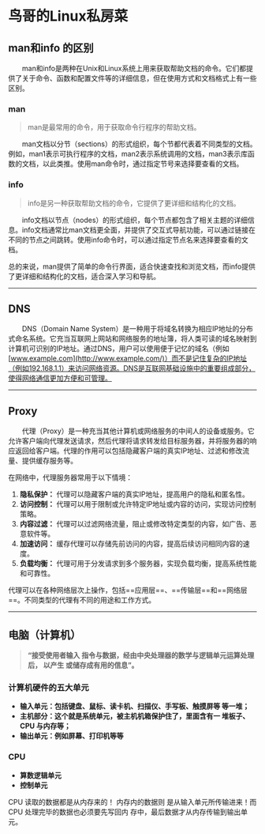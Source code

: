 # 鸟哥的Linux私房菜

## man和info 的区别

&emsp;&emsp;man和info是两种在Unix和Linux系统上用来获取帮助文档的命令。它们都提供了关于命令、函数和配置文件等的详细信息，但在使用方式和文档格式上有一些区别。

### man

> man是最常用的命令，用于获取命令行程序的帮助文档。

&emsp;&emsp;man文档以分节（sections）的形式组织，每个节都代表着不同类型的文档。例如，man1表示可执行程序的文档，man2表示系统调用的文档，man3表示库函数的文档，以此类推。使用man命令时，通过指定节号来选择要查看的文档。

### info

> info是另一种获取帮助文档的命令，它提供了更详细和结构化的文档。

&emsp;&emsp;info文档以节点（nodes）的形式组织，每个节点都包含了相关主题的详细信息。info文档通常比man文档更全面，并提供了交互式导航功能，可以通过链接在不同的节点之间跳转。使用info命令时，可以通过指定节点名来选择要查看的文档。



总的来说，man提供了简单的命令行界面，适合快速查找和浏览文档，而info提供了更详细和结构化的文档，适合深入学习和导航。

---

## DNS

&emsp;&emsp;DNS（Domain Name System）是一种用于将域名转换为相应IP地址的分布式命名系统。它充当互联网上网站和网络服务的地址簿，将人类可读的域名映射到计算机可识别的IP地址。通过DNS，用户可以使用便于记忆的域名（例如[www.example.com](http://www.example.com/)）而不是记住复杂的IP地址（例如192.168.1.1）来访问网络资源。DNS是互联网基础设施中的重要组成部分，使得网络通信更加方便和可管理。

---

## Proxy

&emsp;&emsp;代理（Proxy）是一种充当其他计算机或网络服务的中间人的设备或服务。它允许客户端向代理发送请求，然后代理将请求转发给目标服务器，并将服务器的响应返回给客户端。代理的作用可以包括隐藏客户端的真实IP地址、过滤和修改流量、提供缓存服务等。

在网络中，代理服务器常用于以下情境：

1. **隐私保护：** 代理可以隐藏客户端的真实IP地址，提高用户的隐私和匿名性。
2. **访问控制：** 代理可以用于限制或允许特定IP地址或内容的访问，实现访问控制策略。
3. **内容过滤：** 代理可以过滤网络流量，阻止或修改特定类型的内容，如广告、恶意软件等。
4. **加速访问：** 缓存代理可以存储先前访问的内容，提高后续访问相同内容的速度。
5. **负载均衡：** 代理可用于分发请求到多个服务器，实现负载均衡，提高系统性能和可靠性。

代理可以在各种网络层次上操作，包括==应用层==、==传输层==和==网络层==。不同类型的代理有不同的用途和工作方式。

---

## 电脑（计算机）

> **“接受使用者输入 指令与数据，经由中央处理器的数学与逻辑单元运算处理后， 以产生 或储存成有用的信息”。**

### 计算机硬件的五大单元

- **输入单元：包括键盘、鼠标、读卡机、扫描仪、手写板、触摸屏等 等一堆；**
- **主机部分：这个就是系统单元，被主机机箱保护住了，里面含有一 堆板子、CPU 与内存等；**
- **输出单元：例如屏幕、打印机等等**

### CPU

- **算数逻辑单元**
- **控制单元**

CPU 读取的数据都是从内存来的！ 内存内的数据则 是从输入单元所传输进来！而 CPU 处理完毕的数据也必须要先写回内 存中，最后数据才从内存传输到输出单元。